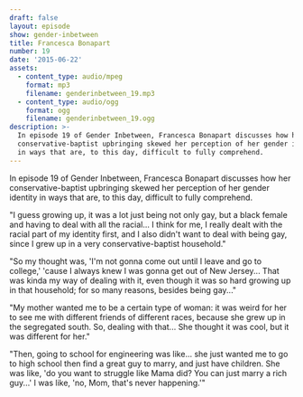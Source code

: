 ```yaml
---
draft: false
layout: episode
show: gender-inbetween
title: Francesca Bonapart
number: 19
date: '2015-06-22'
assets:
  - content_type: audio/mpeg
    format: mp3
    filename: genderinbetween_19.mp3
  - content_type: audio/ogg
    format: ogg
    filename: genderinbetween_19.ogg
description: >-
  In episode 19 of Gender Inbetween, Francesca Bonapart discusses how her
  conservative-baptist upbringing skewed her perception of her gender identity
  in ways that are, to this day, difficult to fully comprehend.
---
```

In episode 19 of Gender Inbetween, Francesca Bonapart discusses how her conservative-baptist upbringing skewed her perception of her gender identity in ways that are, to this day, difficult to fully comprehend.

"I guess growing up, it was a lot just being not only gay, but a black female and having to deal with all the racial... I think for me, I really dealt with the racial part of my identity first, and I also didn't want to deal with being gay, since I grew up in a very conservative-baptist household."

"So my thought was, 'I'm not gonna come out until I leave and go to college,' 'cause I always knew I was gonna get out of New Jersey... That was kinda my way of dealing with it, even though it was so hard growing up in that household; for so many reasons, besides being gay..."

"My mother wanted me to be a certain type of woman: it was weird for her to see me with different friends of different races, because she grew up in the segregated south. So, dealing with that... She thought it was cool, but it was different for her."

"Then, going to school for engineering was like... she just wanted me to go to high school then find a great guy to marry, and just have children. She was like, 'do you want to struggle like Mama did? You can just marry a rich guy...' I was like, 'no, Mom, that's never happening.'"